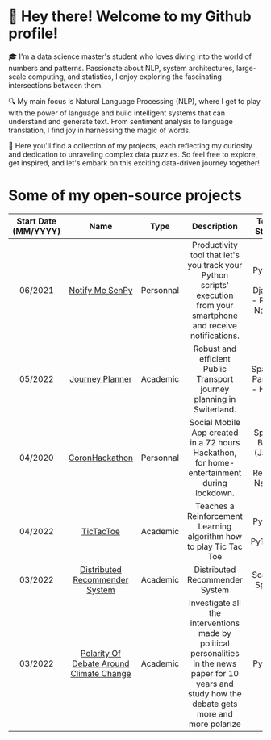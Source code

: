 # 👋 Hey there! Welcome to my Github profile!

🎓 I'm a data science master's student who loves diving into the world of numbers and patterns. Passionate about NLP, system architectures, large-scale computing, and statistics, I enjoy exploring the fascinating intersections between them.

🔍 My main focus is Natural Language Processing (NLP), where I get to play with the power of language and build intelligent systems that can understand and generate text. From sentiment analysis to language translation, I find joy in harnessing the magic of words.

📂 Here you'll find a collection of my projects, each reflecting my curiosity and dedication to unraveling complex data puzzles. So feel free to explore, get inspired, and let's embark on this exciting data-driven journey together!

# Some of my open-source projects
| Start Date (MM/YYYY) |                                       Name                                      |    Type   |                                                      Description                                                      |             Tech Stack             | Team Size | Grade ( / 6 ) |
|:--------------------:|:-------------------------------------------------------------------------------:|:---------:|:---------------------------------------------------------------------------------------------------------------------:|:----------------------------------:|:---------:|:-------------:|
|        06/2021       |         [Notify Me SenPy](https://github.com/magantoine/senpy-package/)         | Personnal | Productivity tool that let's you track your Python scripts' execution from your smartphone and receive notifications. |   Python - Django - React Native   |     4     |       -       |
|        05/2022       |          [Journey Planner](https://github.com/magantoine/trip-planner)          |  Academic |                         Robust and efficient Public Transport journey planning in Switerland.                         |        Spark - Pandas - HDFS       |     4     |       6       |
|        04/2020       |          [CoronHackathon](https://github.com/magantoine/CovidSocialApp)         | Personnal |               Social Mobile App created in a 72 hours Hackathon, for home-entertainment during lockdown.              |  Spring Boot (Java) - React-Native |     8     |       -       |
| 04/2022 | [TicTacToe](https://github.com/magantoine/TicTacToe ) |  Academic | Teaches a Reinforcement Learning algorithm how to play Tic Tac Toe | Python - PyTorch | 2 | - |
| 03/2022 | [Distributed Recommender System](https://github.com/magantoine/DistributionRecommenderSystem ) |  Academic | Distributed Recommender System | Scala - Spark | 2 | - |
| 03/2022 | [Polarity Of Debate Around Climate Change](https://github.com/magantoine/DistributionRecommenderSystem ) |  Academic | Investigate all the interventions made by political personalities in the news paper for 10 years and study how the debate gets more and more polarize | Python | 4 | - |

